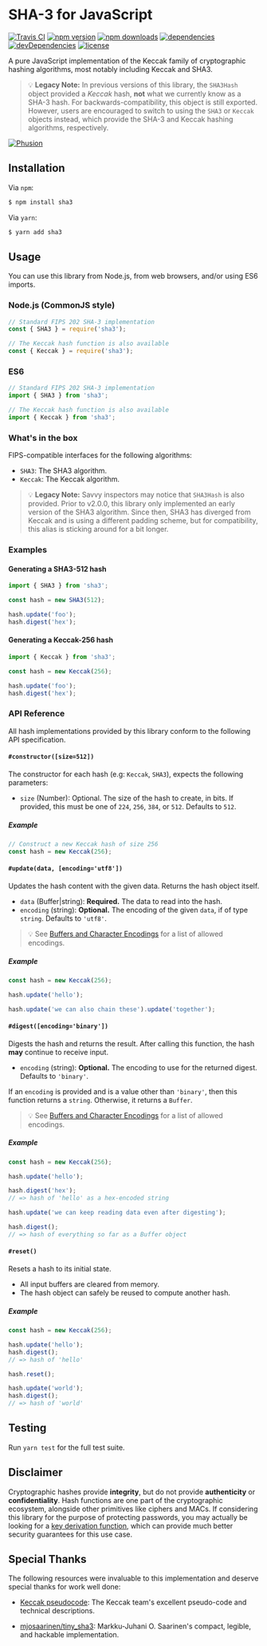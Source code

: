 # SHA-3 for JavaScript

[![Travis CI][3]][4]
[![npm version][5]][6]
[![npm downloads][7]][6]
[![dependencies][8]][9]
[![devDependencies][10]][9]
[![license][11]][12]

A pure JavaScript implementation of the Keccak family of cryptographic hashing algorithms, most notably including Keccak and SHA3.

> :bulb: **Legacy Note:** In previous versions of this library, the `SHA3Hash` object provided a *Keccak* hash, **not** what we
> currently know as a SHA-3 hash. For backwards-compatibility, this object is still exported. However, users are encouraged to
> switch to using the `SHA3` or `Keccak` objects instead, which provide the SHA-3 and Keccak hashing algorithms, respectively.

[![Phusion][13]][2]

## Installation

Via `npm`:

```bash
$ npm install sha3
```

Via `yarn`:

```bash
$ yarn add sha3
```

## Usage

You can use this library from Node.js, from web browsers, and/or using ES6 imports.

### Node.js (CommonJS style)

```javascript
// Standard FIPS 202 SHA-3 implementation
const { SHA3 } = require('sha3');

// The Keccak hash function is also available
const { Keccak } = require('sha3');
```

### ES6

```javascript
// Standard FIPS 202 SHA-3 implementation
import { SHA3 } from 'sha3';

// The Keccak hash function is also available
import { Keccak } from 'sha3';
```

### What's in the box

FIPS-compatible interfaces for the following algorithms:

 * `SHA3`: The SHA3 algorithm.
 * `Keccak`: The Keccak algorithm.

> :bulb: **Legacy Note:** Savvy inspectors may notice that `SHA3Hash` is also provided. Prior to v2.0.0,
> this library only implemented an early version of the SHA3 algorithm. Since then, SHA3 has diverged from
> Keccak and is using a different padding scheme, but for compatibility, this alias is sticking around
> for a bit longer.

### Examples

#### Generating a SHA3-512 hash

```javascript
import { SHA3 } from 'sha3';

const hash = new SHA3(512);

hash.update('foo');
hash.digest('hex');
```

#### Generating a Keccak-256 hash

```javascript
import { Keccak } from 'sha3';

const hash = new Keccak(256);

hash.update('foo');
hash.digest('hex');
```

### API Reference

All hash implementations provided by this library conform to the following API specification.

#### `#constructor([size=512])`

The constructor for each hash (e.g: `Keccak`, `SHA3`), expects the following parameters:

 * `size` (Number): Optional. The size of the hash to create, in bits. If provided, this must be one of `224`, `256`, `384`, or `512`. Defaults to `512`.

##### Example

```javascript
// Construct a new Keccak hash of size 256
const hash = new Keccak(256);
```

#### `#update(data, [encoding='utf8'])`

Updates the hash content with the given data. Returns the hash object itself.

 * `data` (Buffer|string): **Required.** The data to read into the hash.
 * `encoding` (string): **Optional.** The encoding of the given `data`, if of type `string`. Defaults to `'utf8'`.

> :bulb: See [Buffers and Character Encodings][15] for a list of allowed encodings.

##### Example

```javascript
const hash = new Keccak(256);

hash.update('hello');

hash.update('we can also chain these').update('together');
```

#### `#digest([encoding='binary'])`

Digests the hash and returns the result. After calling this function, the hash **may** continue to receive input.

 * `encoding` (string): **Optional.** The encoding to use for the returned digest. Defaults to `'binary'`.

If an `encoding` is provided and is a value other than `'binary'`, then this function returns a `string`.
Otherwise, it returns a `Buffer`.

> :bulb: See [Buffers and Character Encodings][15] for a list of allowed encodings.

##### Example

```javascript
const hash = new Keccak(256);

hash.update('hello');

hash.digest('hex');
// => hash of 'hello' as a hex-encoded string

hash.update('we can keep reading data even after digesting');

hash.digest();
// => hash of everything so far as a Buffer object
```

#### `#reset()`

Resets a hash to its initial state.

 * All input buffers are cleared from memory.
 * The hash object can safely be reused to compute another hash.

##### Example

```javascript
const hash = new Keccak(256);

hash.update('hello');
hash.digest();
// => hash of 'hello'

hash.reset();

hash.update('world');
hash.digest();
// => hash of 'world'
```

## Testing

Run `yarn test` for the full test suite.

## Disclaimer

Cryptographic hashes provide **integrity**, but do not provide **authenticity** or **confidentiality**.
Hash functions are one part of the cryptographic ecosystem, alongside other primitives like ciphers and
MACs. If considering this library for the purpose of protecting passwords, you may actually be looking
for a [key derivation function][16], which can provide much better security guarantees for this use case.

## Special Thanks

The following resources were invaluable to this implementation and deserve special thanks
for work well done:

 * [Keccak pseudocode][17]: The Keccak team's excellent pseudo-code and technical descriptions.

 * [mjosaarinen/tiny_sha3][18]: Markku-Juhani O. Saarinen's compact, legible, and hackable implementation.

[1]: https://keccak.team/keccak.html
[2]: https://www.phusion.nl/
[3]: https://img.shields.io/travis/phusion/node-sha3/master.svg?label=Travis%20CI
[4]: https://travis-ci.org/phusion/node-sha3
[5]: https://img.shields.io/npm/v/sha3.svg
[6]: https://www.npmjs.com/package/sha3
[7]: https://img.shields.io/npm/dt/sha3.svg
[8]: https://img.shields.io/david/phusion/node-sha3.svg
[9]: https://github.com/phusion/node-sha3/blob/master/package.json
[10]: https://img.shields.io/david/dev/phusion/node-sha3.svg
[11]: https://img.shields.io/github/license/phusion/node-sha3.svg
[12]: https://github.com/phusion/node-sha3/blob/master/LICENSE
[13]: https://www.phusion.nl/images/header/pinwheel_logo.svg
[14]: http://codahale.com/how-to-safely-store-a-password/
[15]: https://nodejs.org/api/buffer.html#buffer_buffers_and_character_encodings
[16]: https://www.npmjs.com/package/pbkdf2
[17]: https://keccak.team/keccak_specs_summary.html
[18]: https://github.com/mjosaarinen/tiny_sha3
